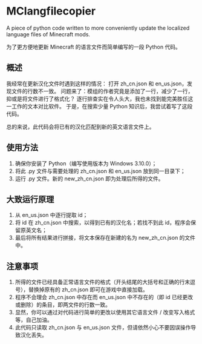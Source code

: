 # MClangfilecopier
A piece of python code written to more conveniently update the localized language files of Minecraft mods.

为了更方便地更新 Minecraft 的语言文件而简单编写的一段 Python 代码。

## 概述
我经常在更新汉化文件时遇到这样的情况：
打开 zh_cn.json 和 en_us.json，发现文件的行数不一致。
问题来了：模组的作者究竟是添加了一行，减少了一行，抑或是将文件进行了格式化？
逐行排查实在令人头大，我也未找到能完美胜任这一工作的文本对比软件。
于是，在搜索少量 Python 知识后，我尝试着写了这段代码。

总的来说，此代码会将已有的汉化匹配到新的英文语言文件上。

## 使用方法
1. 确保你安装了 Python（编写使用版本为 Windows 3.10.0）；
2. 将此 .py 文件与需要处理的 zh_cn.json 和 en_us.json 放到同一目录下；
3. 运行 .py 文件。新的 new_zh_cn.json 即为处理后所得的文件。

## 大致运行原理
1. 从 en_us.json 中逐行提取 id；
2. 将 id 在 zh_cn.json 中搜索，以得到已有的汉化名；若找不到此 id，程序会保留原英文名；
3. 最后将所有结果进行拼接，将文本保存在新建的名为 new_zh_cn.json 的文件中。

## 注意事项
1. 所得的文件已经具备正常语言文件的格式（开头结尾的大括号和正确的行末逗号），替换掉原有的 zh_cn.json 即可在游戏中直接加载。
2. 程序不会理会 zh_cn.json 中存在而 en_us.json 中不存在的（即 id 已经更改或删除）的条目，即两文件的行数一致。
3. 显然，你可以通过对代码进行简单的更改以使用其它语言文件 / 改变写入格式等，自己加油。
4. 此代码只读取 zh_cn.json 与 en_us.json 文件，但请依然小心不要因误操作导致汉化丢失。
